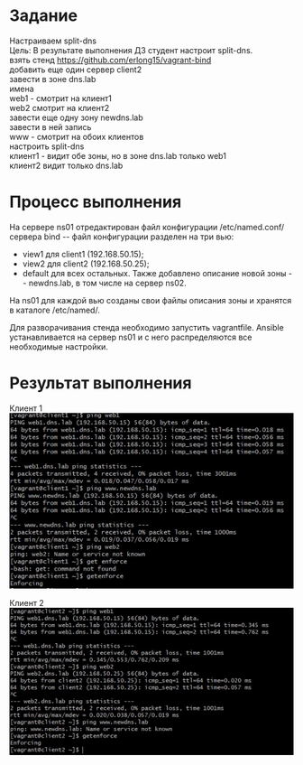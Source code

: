 # Задание

Настраиваем split-dns  
Цель: В результате выполнения ДЗ студент настроит split-dns.  
взять стенд https://github.com/erlong15/vagrant-bind  
добавить еще один сервер client2  
завести в зоне dns.lab  
имена  
web1 - смотрит на клиент1  
web2 смотрит на клиент2  
завести еще одну зону newdns.lab  
завести в ней запись  
www - смотрит на обоих клиентов  
настроить split-dns  
клиент1 - видит обе зоны, но в зоне dns.lab только web1  
клиент2 видит только dns.lab

# Процесс выполнения
На сервере ns01 отредактирован файл конфигурации /etc/named.conf/ сервера bind -- файл конфигурации разделен на три вью:  
- view1 для client1 (192.168.50.15);  
- view2 для client2 (192.168.50.25);  
- default для всех остальных.
Также добавлено описание новой зоны -- newdns.lab, в том числе на сервер ns02.

На ns01 для каждой вью созданы свои файлы описания зоны и хранятся в каталоге /etc/named/.

Для разворачивания стенда необходимо запустить vagrantfile. Ansible устанавливается на сервер ns01 и с него распределяются все необходимые настройки.

# Результат выполнения

Клиент 1  
![picture1](https://github.com/Andrey874/manual_kernel_update/blob/master/HW23/client1.jpg)

Клиент 2  
![picture2](https://github.com/Andrey874/manual_kernel_update/blob/master/HW23/client2.jpg)

